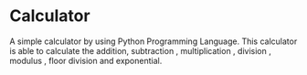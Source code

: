 # Calculator
A simple calculator by using Python Programming Language. This calculator is able to calculate the addition, subtraction , multiplication , division , modulus , floor division and exponential.

